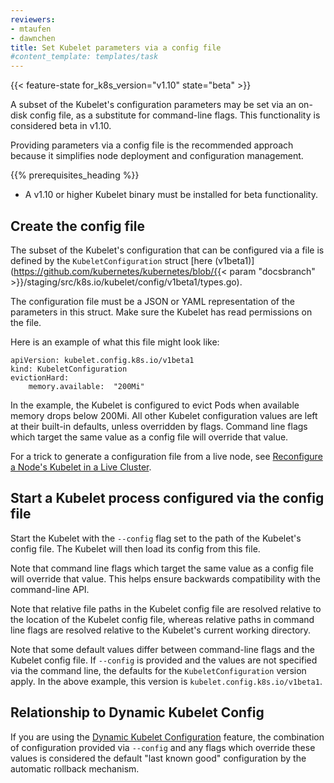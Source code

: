 ```yaml
---
reviewers:
- mtaufen
- dawnchen
title: Set Kubelet parameters via a config file
#content_template: templates/task
---
```


<!-- overview -->
{{< feature-state for_k8s_version="v1.10" state="beta" >}}

A subset of the Kubelet's configuration parameters may be
set via an on-disk config file, as a substitute for command-line flags.
This functionality is considered beta in v1.10.

Providing parameters via a config file is the recommended approach because
it simplifies node deployment and configuration management.



{{% prerequisites_heading %}}

- A v1.10 or higher Kubelet binary must be installed for beta functionality.



<!-- steps -->

## Create the config file

The subset of the Kubelet's configuration that can be configured via a file
is defined by the `KubeletConfiguration` struct
[here (v1beta1)](https://github.com/kubernetes/kubernetes/blob/{{< param "docsbranch" >}}/staging/src/k8s.io/kubelet/config/v1beta1/types.go).

The configuration file must be a JSON or YAML representation of the parameters
in this struct. Make sure the Kubelet has read permissions on the file.

Here is an example of what this file might look like:
```
apiVersion: kubelet.config.k8s.io/v1beta1
kind: KubeletConfiguration
evictionHard:
    memory.available:  "200Mi"
```

In the example, the Kubelet is configured to evict Pods when available memory drops below 200Mi.
All other Kubelet configuration values are left at their built-in defaults, unless overridden
by flags. Command line flags which target the same value as a config file will override that value.

For a trick to generate a configuration file from a live node, see
[Reconfigure a Node's Kubelet in a Live Cluster](/docs/tasks/administer-cluster/reconfigure-kubelet).

## Start a Kubelet process configured via the config file

Start the Kubelet with the `--config` flag set to the path of the Kubelet's config file.
The Kubelet will then load its config from this file.

Note that command line flags which target the same value as a config file will override that value.
This helps ensure backwards compatibility with the command-line API.

Note that relative file paths in the Kubelet config file are resolved relative to the
location of the Kubelet config file, whereas relative paths in command line flags are resolved
relative to the Kubelet's current working directory.

Note that some default values differ between command-line flags and the Kubelet config file.
If `--config` is provided and the values are not specified via the command line, the
defaults for the `KubeletConfiguration` version apply.
In the above example, this version is `kubelet.config.k8s.io/v1beta1`.



<!-- discussion -->

## Relationship to Dynamic Kubelet Config

If you are using the [Dynamic Kubelet Configuration](/docs/tasks/administer-cluster/reconfigure-kubelet)
feature, the combination of configuration provided via `--config` and any flags which override these values
is considered the default "last known good" configuration by the automatic rollback mechanism.




